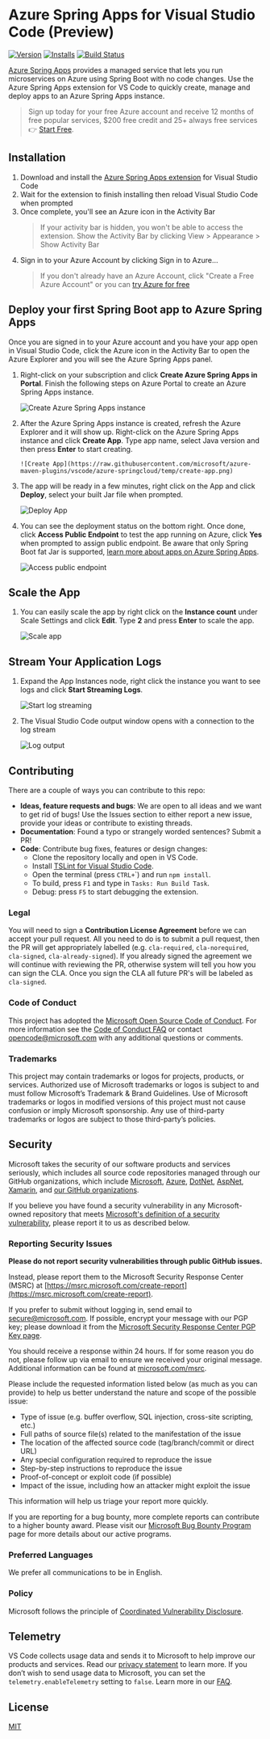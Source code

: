 # Azure Spring Apps for Visual Studio Code (Preview)

<!-- region exclude-from-marketplace -->

[![Version](https://img.shields.io/visual-studio-marketplace/v/vscjava.vscode-azurespringcloud.png)](https://marketplace.visualstudio.com/items?itemName=vscjava.vscode-azurespringcloud)
[![Installs](https://img.shields.io/visual-studio-marketplace/i/vscjava.vscode-azurespringcloud.png)](https://marketplace.visualstudio.com/items?itemName=vscjava.vscode-azurespringcloud)
[![Build Status](https://dev.azure.com/mseng/VSJava/_apis/build/status/microsoft.vscode-azurespringcloud?branchName=main)](https://dev.azure.com/mseng/VSJava/_build/latest?definitionId=10839&branchName=main)

<!-- endregion exclude-from-marketplace -->

[Azure Spring Apps](https://azure.microsoft.com/services/spring-cloud/) provides a managed service that lets you run microservices on Azure using Spring Boot with no code changes. Use the Azure Spring Apps extension for VS Code to quickly create, manage and deploy apps to an Azure Spring Apps instance.

> Sign up today for your free Azure account and receive 12 months of free popular services, $200 free credit and 25+ always free services 👉 [Start Free](https://azure.microsoft.com/free/open-source).

## Installation

1. Download and install the [Azure Spring Apps extension](https://marketplace.visualstudio.com/items?itemName=vscjava.vscode-azurespringcloud) for Visual Studio Code
2. Wait for the extension to finish installing then reload Visual Studio Code when prompted
3. Once complete, you'll see an Azure icon in the Activity Bar
   > If your activity bar is hidden, you won't be able to access the extension. Show the Activity Bar by clicking View > Appearance > Show Activity Bar
4. Sign in to your Azure Account by clicking Sign in to Azure…
   > If you don't already have an Azure Account, click "Create a Free Azure Account" or you can [try Azure for free](https://code.visualstudio.com/tryappservice/?utm_source=appservice-extension)

## Deploy your first Spring Boot app to Azure Spring Apps

Once you are signed in to your Azure account and you have your app open in Visual
Studio Code, click the Azure icon in the Activity Bar to open the Azure Explorer and you will see the Azure Spring Apps panel.

1.  Right-click on your subscription and click **Create Azure Spring Apps in Portal**. Finish the following steps on Azure Portal to create an Azure Spring Apps instance.

    ![Create Azure Spring Apps instance](https://raw.githubusercontent.com/microsoft/azure-maven-plugins/vscode/azure-springcloud/temp/create-service.png)

1.  After the Azure Spring Apps instance is created, refresh the Azure Explorer and it will show up. Right-click on the Azure Spring Apps instance and click **Create App**. Type app name, select
    Java version and then press **Enter** to start creating.

        ![Create App](https://raw.githubusercontent.com/microsoft/azure-maven-plugins/vscode/azure-springcloud/temp/create-app.png)

1.  The app will be ready in a few minutes, right click on the App and click **Deploy**, select your built Jar file when prompted.

    ![Deploy App](https://raw.githubusercontent.com/microsoft/azure-maven-plugins/vscode/azure-springcloud/temp/deploy-app.png)

1.  You can see the deployment status on the bottom right. Once done, click **Access Public Endpoint** to test the app running on Azure, click **Yes** when prompted to assign public endpoint. Be aware that only Spring Boot fat Jar is supported, [learn more about apps on Azure Spring Apps](https://docs.microsoft.com/azure/spring-cloud/spring-cloud-tutorial-prepare-app-deployment?pivots=programming-language-java).

    ![Access public endpoint](https://raw.githubusercontent.com/microsoft/azure-maven-plugins/vscode/azure-springcloud/temp/access-public-endpoint.png)

## Scale the App

1. You can easily scale the app by right click on the **Instance count** under Scale Settings and click **Edit**. Type **2** and press **Enter** to scale the app.

   ![Scale app](https://raw.githubusercontent.com/microsoft/azure-maven-plugins/vscode/azure-springcloud/temp/scale.png)

## Stream Your Application Logs

1. Expand the App Instances node, right click the instance you want to see logs and click **Start Streaming Logs**.

   ![Start log streaming](https://raw.githubusercontent.com/microsoft/azure-maven-plugins/vscode/azure-springcloud/temp/start-log-streaming.png)

1. The Visual Studio Code output window opens with a connection to the log stream

   ![Log output](https://raw.githubusercontent.com/microsoft/azure-maven-plugins/vscode/azure-springcloud/temp/log-output.png)

## Contributing

There are a couple of ways you can contribute to this repo:

- **Ideas, feature requests and bugs**: We are open to all ideas and we want to get rid of bugs! Use the Issues section to either report a new issue, provide your ideas or contribute to existing threads.
- **Documentation**: Found a typo or strangely worded sentences? Submit a PR!
- **Code**: Contribute bug fixes, features or design changes:
  - Clone the repository locally and open in VS Code.
  - Install [TSLint for Visual Studio Code](https://marketplace.visualstudio.com/items?itemName=ms-vscode.vscode-typescript-tslint-plugin).
  - Open the terminal (press `CTRL+`\`) and run `npm install`.
  - To build, press `F1` and type in `Tasks: Run Build Task`.
  - Debug: press `F5` to start debugging the extension.

### Legal

You will need to sign a **Contribution License Agreement** before we can accept your pull request.
All you need to do is to submit a pull request, then the PR will get appropriately labelled (e.g. `cla-required`, `cla-norequired`, `cla-signed`, `cla-already-signed`). If you already signed the agreement we will continue with reviewing the PR, otherwise system will tell you how you can sign the CLA. Once you sign the CLA all future PR's will be labeled as `cla-signed`.

### Code of Conduct

This project has adopted the [Microsoft Open Source Code of Conduct](https://opensource.microsoft.com/codeofconduct/). For more information see the [Code of Conduct FAQ](https://opensource.microsoft.com/codeofconduct/faq/) or contact [opencode@microsoft.com](mailto:opencode@microsoft.com) with any additional questions or comments.

### Trademarks

This project may contain trademarks or logos for projects, products, or services. Authorized use of Microsoft trademarks or logos is subject to and must follow Microsoft’s Trademark & Brand Guidelines. Use of Microsoft trademarks or logos in modified versions of this project must not cause confusion or imply Microsoft sponsorship. Any use of third-party trademarks or logos are subject to those third-party’s policies.

## Security

Microsoft takes the security of our software products and services seriously, which includes all source code repositories managed through our GitHub organizations, which include [Microsoft](https://github.com/Microsoft), [Azure](https://github.com/Azure), [DotNet](https://github.com/dotnet), [AspNet](https://github.com/aspnet), [Xamarin](https://github.com/xamarin), and [our GitHub organizations](https://opensource.microsoft.com/).

If you believe you have found a security vulnerability in any Microsoft-owned repository that meets [Microsoft's definition of a security vulnerability](<https://docs.microsoft.com/en-us/previous-versions/tn-archive/cc751383(v=technet.10)>), please report it to us as described below.

### Reporting Security Issues

**Please do not report security vulnerabilities through public GitHub issues.**

Instead, please report them to the Microsoft Security Response Center (MSRC) at [https://msrc.microsoft.com/create-report](https://msrc.microsoft.com/create-report).

If you prefer to submit without logging in, send email to [secure@microsoft.com](mailto:secure@microsoft.com). If possible, encrypt your message with our PGP key; please download it from the [Microsoft Security Response Center PGP Key page](https://www.microsoft.com/en-us/msrc/pgp-key-msrc).

You should receive a response within 24 hours. If for some reason you do not, please follow up via email to ensure we received your original message. Additional information can be found at [microsoft.com/msrc](https://www.microsoft.com/msrc).

Please include the requested information listed below (as much as you can provide) to help us better understand the nature and scope of the possible issue:

- Type of issue (e.g. buffer overflow, SQL injection, cross-site scripting, etc.)
- Full paths of source file(s) related to the manifestation of the issue
- The location of the affected source code (tag/branch/commit or direct URL)
- Any special configuration required to reproduce the issue
- Step-by-step instructions to reproduce the issue
- Proof-of-concept or exploit code (if possible)
- Impact of the issue, including how an attacker might exploit the issue

This information will help us triage your report more quickly.

If you are reporting for a bug bounty, more complete reports can contribute to a higher bounty award. Please visit our [Microsoft Bug Bounty Program](https://microsoft.com/msrc/bounty) page for more details about our active programs.

### Preferred Languages

We prefer all communications to be in English.

### Policy

Microsoft follows the principle of [Coordinated Vulnerability Disclosure](https://www.microsoft.com/en-us/msrc/cvd).

<!-- endregion exclude-from-marketplace -->

## Telemetry

VS Code collects usage data and sends it to Microsoft to help improve our products and services. Read our [privacy statement](https://go.microsoft.com/fwlink/?LinkID=528096&clcid=0x409) to learn more. If you don’t wish to send usage data to Microsoft, you can set the `telemetry.enableTelemetry` setting to `false`. Learn more in our [FAQ](https://code.visualstudio.com/docs/supporting/faq#_how-to-disable-telemetry-reporting).

## License

[MIT](LICENSE.md)
